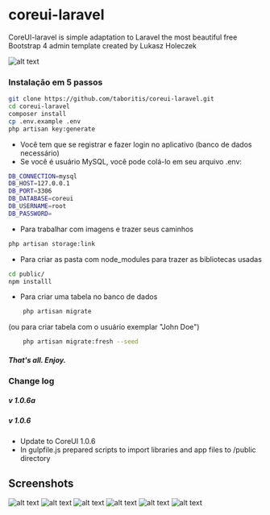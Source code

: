 # coreui-laravel
CoreUI-laravel is simple adaptation to Laravel the most beautiful free Bootstrap 4 admin template created by Lukasz Holeczek

![alt text](https://raw.githubusercontent.com/taboritis/coreui-laravel/master/sample_charts.png)

### Instalação em 5 passos
```bash
git clone https://github.com/taboritis/coreui-laravel.git
cd coreui-laravel
composer install
cp .env.example .env
php artisan key:generate
```

- Você tem que se registrar e fazer login no aplicativo (banco de dados necessário)
- Se você é usuário MySQL, você pode colá-lo em seu arquivo .env:
```bash
DB_CONNECTION=mysql
DB_HOST=127.0.0.1
DB_PORT=3306
DB_DATABASE=coreui
DB_USERNAME=root
DB_PASSWORD=
```
- Para trabalhar com imagens e trazer seus caminhos
```bash
php artisan storage:link
```
- Para criar as pasta com node_modules para trazer as bibliotecas usadas
```bash
cd public/
npm installl
```

- Para criar uma tabela no banco de dados
```bash
	php artisan migrate
```
(ou para criar tabela com o usuário exemplar "John Doe")
```bash
	php artisan migrate:fresh --seed
``` 
 


##### That's all. Enjoy.

### Change log
##### v 1.0.6a
##### v 1.0.6
- Update to CoreUI 1.0.6
- In gulpfile.js prepared scripts to import libraries and app files to /public directory

## Screenshots

![alt text](https://raw.githubusercontent.com/taboritis/coreui-laravel/master/sample_charts.png)
![alt text](https://raw.githubusercontent.com/taboritis/coreui-laravel/master/sample_cards.png)
![alt text](https://raw.githubusercontent.com/taboritis/coreui-laravel/master/sample_charts.png)
![alt text](https://raw.githubusercontent.com/taboritis/coreui-laravel/master/sample_switches.png)
![alt text](https://raw.githubusercontent.com/taboritis/coreui-laravel/master/sample_tabs.png)
![alt text](https://raw.githubusercontent.com/taboritis/coreui-laravel/master/sample_widgets.png)